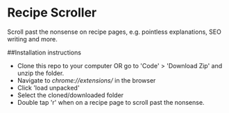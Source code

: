# Recipe Scroller
Scroll past the nonsense on recipe pages, e.g. pointless explanations, SEO writing and more.

##Installation instructions

<ul>
<li> Clone this repo to your computer OR go to 'Code' > 'Download Zip' and unzip the folder.
<li> Navigate to <i>chrome://extensions/</i> in the browser
<li> Click 'load unpacked'
<li> Select the cloned/downloaded folder
<li> Double tap 'r' when on a recipe page to scroll past the nonsense.
</ul>



